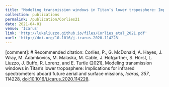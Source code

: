 ```yaml
---
title: "Modeling transmission windows in Titan’s lower troposphere: Implications for infrared spectrometers aboard future aerial and surface missions"
collection: publications
permalink: /publication/Corlies21
date: 2021-04-01
venue: 'Icarus'
link: 'http://lukeliuzzo.github.io/files/Corlies_etal_2021.pdf'
xurl: 'http://doi.org/10.1016/j.icarus.2020.114228'
---
```


[comment]: # Recommended citation: Corlies, P., G. McDonald, A. Hayes, J. Wray, M. Ádámkovics, M. Malaska, M. Cable, J. Hofgartner, S. Hörst, L. Liuzzo, J. Buffo, R. Lorenz, and E. Turtle (2021), Modeling transmission windows in Titan’s lower troposphere: Implications for infrared spectrometers aboard future aerial and surface missions, <i>Icarus, 357</i>, 114228, [doi:10.1016/j.icarus.2020.114228](https://doi.org/10.1016/j.icarus.2020.114228).
